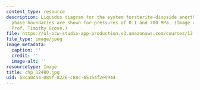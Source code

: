```yaml
---
content_type: resource
description: Liquidus diagram for the system forsterite-diopside anorthite.  Primary
  phase boundaries are shown for pressures of 0.1 and 700 MPa. (Image courtesy of
  Prof. Timothy Grove.)
file: https://ol-ocw-studio-app-production.s3.amazonaws.com/courses/12-480-thermodynamics-for-geoscientists-fall-2006/b8ca0c54089f8226c88c65154f2e9944_chp_12480.jpg
file_type: image/jpeg
image_metadata:
  caption: ''
  credit: ''
  image-alt: ''
resourcetype: Image
title: chp_12480.jpg
uid: b8ca0c54-089f-8226-c88c-65154f2e9944
---
```


